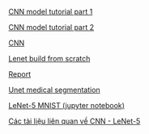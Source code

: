 [CNN model tutorial part 1](lenet/CNN-model-tutorial-part-1.pdf)

[CNN model tutorial part 2](lenet/CNN-model-tutorial-part-2.pdf)

[CNN](lenet/CNN.pdf)

[Lenet build from scratch](lenet/Lenet_Build_From_Scratch.pdf)

[Report](lenet/Report_MNIST_dataset.pdf)

[Unet medical segmentation](lenet/UNet_medical_segmentation.pdf)

[LeNet-5 MNIST (jupyter notebook)](lenet/Lenet5_MNIST.ipynb)

[Các tài liệu liên quan về CNN - LeNet-5](https://github.com/HiGiangcoder/HiGiangcoder/tree/main/Final_Project)

<!-- Popup dialog -->
<dialog id="popup-dialog">
    <pre id="popup-content"></pre>
    <button id="popup-close">Đóng</button>
</dialog>